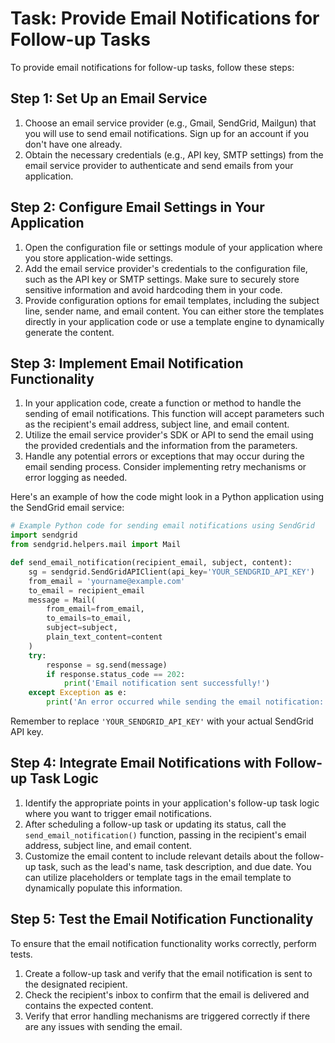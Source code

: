 

# Task: Provide Email Notifications for Follow-up Tasks

To provide email notifications for follow-up tasks, follow these steps:

## Step 1: Set Up an Email Service

1. Choose an email service provider (e.g., Gmail, SendGrid, Mailgun) that you will use to send email notifications. Sign up for an account if you don't have one already.
2. Obtain the necessary credentials (e.g., API key, SMTP settings) from the email service provider to authenticate and send emails from your application.

## Step 2: Configure Email Settings in Your Application

1. Open the configuration file or settings module of your application where you store application-wide settings.
2. Add the email service provider's credentials to the configuration file, such as the API key or SMTP settings. Make sure to securely store sensitive information and avoid hardcoding them in your code.
3. Provide configuration options for email templates, including the subject line, sender name, and email content. You can either store the templates directly in your application code or use a template engine to dynamically generate the content.

## Step 3: Implement Email Notification Functionality

1. In your application code, create a function or method to handle the sending of email notifications. This function will accept parameters such as the recipient's email address, subject line, and email content.
2. Utilize the email service provider's SDK or API to send the email using the provided credentials and the information from the parameters.
3. Handle any potential errors or exceptions that may occur during the email sending process. Consider implementing retry mechanisms or error logging as needed.

Here's an example of how the code might look in a Python application using the SendGrid email service:

```python
# Example Python code for sending email notifications using SendGrid
import sendgrid
from sendgrid.helpers.mail import Mail

def send_email_notification(recipient_email, subject, content):
    sg = sendgrid.SendGridAPIClient(api_key='YOUR_SENDGRID_API_KEY')
    from_email = 'yourname@example.com'
    to_email = recipient_email
    message = Mail(
        from_email=from_email,
        to_emails=to_email,
        subject=subject,
        plain_text_content=content
    )
    try:
        response = sg.send(message)
        if response.status_code == 202:
            print('Email notification sent successfully!')
    except Exception as e:
        print('An error occurred while sending the email notification:', str(e))
```

Remember to replace `'YOUR_SENDGRID_API_KEY'` with your actual SendGrid API key.

## Step 4: Integrate Email Notifications with Follow-up Task Logic

1. Identify the appropriate points in your application's follow-up task logic where you want to trigger email notifications.
2. After scheduling a follow-up task or updating its status, call the `send_email_notification()` function, passing in the recipient's email address, subject line, and email content.
3. Customize the email content to include relevant details about the follow-up task, such as the lead's name, task description, and due date. You can utilize placeholders or template tags in the email template to dynamically populate this information.

## Step 5: Test the Email Notification Functionality

To ensure that the email notification functionality works correctly, perform tests.

1. Create a follow-up task and verify that the email notification is sent to the designated recipient.
2. Check the recipient's inbox to confirm that the email is delivered and contains the expected content.
3. Verify that error handling mechanisms are triggered correctly if there are any issues with sending the email.

